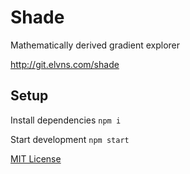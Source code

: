 # Shade
Mathematically derived gradient explorer

http://git.elvns.com/shade

## Setup

Install dependencies
```npm i```

Start development
```npm start```

[MIT License](LICENSE.md)
